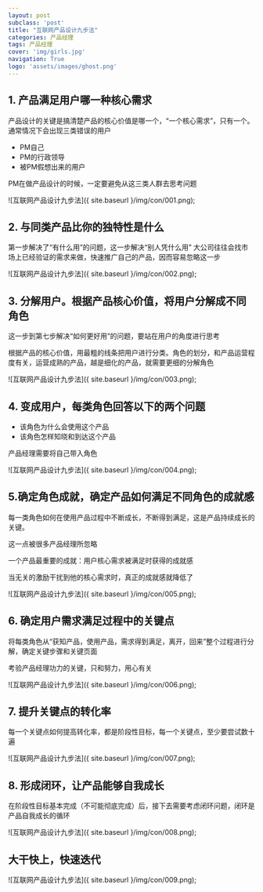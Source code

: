 ```yaml
---
layout: post
subclass: 'post'
title: "互联网产品设计九步法"
categories: 产品经理
tags: 产品经理
cover: 'img/girls.jpg'
navigation: True
logo: 'assets/images/ghost.png'
---
```


## 1. 产品满足用户哪一种核心需求

产品设计的关键是搞清楚产品的核心价值是哪一个，“一个核心需求”，只有一个。
通常情况下会出现三类错误的用户

- PM自己
- PM的行政领导
- 被PM假想出来的用户

PM在做产品设计的时候，一定要避免从这三类人群去思考问题

![互联网产品设计九步法]({ site.baseurl }/img/con/001.png);

## 2. 与同类产品比你的独特性是什么

第一步解决了“有什么用”的问题，这一步解决“别人凭什么用”
大公司往往会找市场上已经验证的需求来做，快速推广自己的产品，因而容易忽略这一步

![互联网产品设计九步法]({ site.baseurl }/img/con/002.png);

## 3. 分解用户。根据产品核心价值，将用户分解成不同角色

这一步到第七步解决“如何更好用”的问题，要站在用户的角度进行思考

根据产品的核心价值，用最粗的线条把用户进行分类。角色的划分，和产品运营程度有关，运营成熟的产品，越是细化的产品，就需要更细的分解角色

![互联网产品设计九步法]({ site.baseurl }/img/con/003.png);

## 4. 变成用户，每类角色回答以下的两个问题

- 该角色为什么会使用这个产品
- 该角色怎样知晓和到达这个产品

产品经理需要将自己带入角色

![互联网产品设计九步法]({ site.baseurl }/img/con/004.png);

## 5.确定角色成就，确定产品如何满足不同角色的成就感

每一类角色如何在使用产品过程中不断成长，不断得到满足，这是产品持续成长的关键。

这一点被很多产品经理所忽略

一个产品最重要的成就：用户核心需求被满足时获得的成就感

当无关的激励干扰到他的核心需求时，真正的成就感就降低了

![互联网产品设计九步法]({ site.baseurl }/img/con/005.png);

## 6. 确定用户需求满足过程中的关键点

将每类角色从“获知产品，使用产品，需求得到满足，离开，回来”整个过程进行分解，确定关键步骤和关键页面

考验产品经理功力的关键，只和努力，用心有关

![互联网产品设计九步法]({ site.baseurl }/img/con/006.png);

## 7. 提升关键点的转化率

每一个关键点如何提高转化率，都是阶段性目标，每一个关键点，至少要尝试数十遍

![互联网产品设计九步法]({ site.baseurl }/img/con/007.png);

## 8. 形成闭环，让产品能够自我成长

在阶段性目标基本完成（不可能彻底完成）后，接下去需要考虑闭环问题，闭环是产品自我成长的循环

![互联网产品设计九步法]({ site.baseurl }/img/con/008.png);


## 大干快上，快速迭代

![互联网产品设计九步法]({ site.baseurl }/img/con/009.png);
